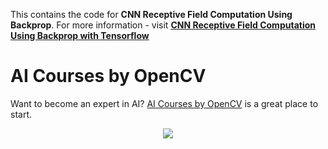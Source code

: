 This contains the code for **CNN Receptive Field Computation Using Backprop**. For more information - visit
[**CNN Receptive Field Computation Using Backprop with Tensorflow**](https://www.learnopencv.com/cnn-receptive-field-computation-using-backprop-with-tensorflow/)

# AI Courses by OpenCV

Want to become an expert in AI? [AI Courses by OpenCV](https://opencv.org/courses/) is a great place to start.

<a href="https://opencv.org/courses/">
<p align="center">
<img src="https://www.learnopencv.com/wp-content/uploads/2020/04/AI-Courses-By-OpenCV-Github.png">
</p>
</a>
